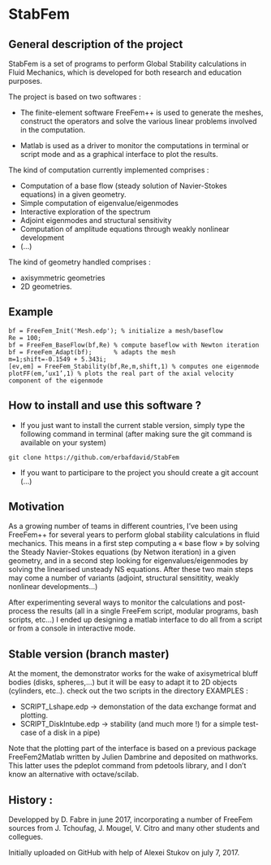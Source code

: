 # StabFem

## General description of the project

StabFem is a set of programs to perform Global Stability calculations in Fluid Mechanics, which is developed 
for both research and education purposes.

The project is based on two softwares :

- The finite-element software FreeFem++ is used to generate the meshes, construct the operators
and solve the various linear problems involved in the computation.

- Matlab is used as a driver to monitor the computations in terminal or script mode and as a graphical interface to plot the results.

The kind of computation currently implemented comprises :
- Computation of a base flow (steady solution of Navier-Stokes equations) in a given geometry.
- Simple computation of eigenvalue/eigenmodes
- Interactive exploration of the spectrum
- Adjoint eigenmodes and structural sensitivity
- Computation of amplitude equations through weakly nonlinear development 
- (...)

The kind of geometry handled comprises :
- axisymmetric geometries
- 2D geometries.

## Example

```
bf = FreeFem_Init('Mesh.edp'); % initialize a mesh/baseflow
Re = 100;
bf = FreeFem_BaseFlow(bf,Re) % compute baseflow with Newton iteration
bf = FreeFem_Adapt(bf);      % adapts the mesh
m=1;shift=-0.1549 + 5.343i;
[ev,em] = FreeFem_Stability(bf,Re,m,shift,1) % computes one eigenmode
plotFF(em,’ux1’,1) % plots the real part of the axial velocity component of the eigenmode
```

## How to install and use this software ?

- If you just want to install the current stable version, simply type the following command in terminal 
(after making sure the git command is available on your system)
```
git clone https://github.com/erbafdavid/StabFem
```

- If you want to participare to the project you should create a git account (...)


## Motivation

As a growing number of teams in different countries, I’ve been using FreeFem++ for several years
to perform global stability calculations in fluid mechanics. This means in a first step computing a 
« base flow » by solving the Steady Navier-Stokes equations (by Netwon iteration) in a given geometry, 
and in a second step looking for eigenvalues/eigenmodes by solving the linearised unsteady NS equations. 
After these two main steps may come a number of variants (adjoint, structural sensititity, weakly nonlinear developments…)

After experimenting several ways to monitor the calculations and post-process the results 
(all in a single FreeFem script, modular programs, bash scripts, etc…)  I ended up designing a matlab interface 
to do all from a script or from a console in interactive mode. 


## Stable version (branch master)

At the moment, the demonstrator works for the wake of axisymetrical bluff bodies (disks, spheres,…) 
but it will be easy to adapt it to 2D objects (cylinders, etc..).
check out the two scripts in the directory  EXAMPLES :
- SCRIPT_Lshape.edp -> demonstation of the data exchange format and plotting.  
- SCRIPT_DiskIntube.edp -> stability (and much more !) for a simple test-case
of a disk in a pipe)

Note that the plotting part of the interface is based on a previous package FreeFem2Matlab
written by Julien Dambrine and deposited on mathworks. This latter uses the pdeplot 
command from pdetools library, and I don’t know an alternative with octave/scilab.



## History :
Developped by D. Fabre in june 2017, incorporating a number of FreeFem sources from J. Tchoufag, J. Mougel, V. Citro and many other students and collegues.

Initially uploaded on GitHub with help of Alexei Stukov on july 7, 2017. 


